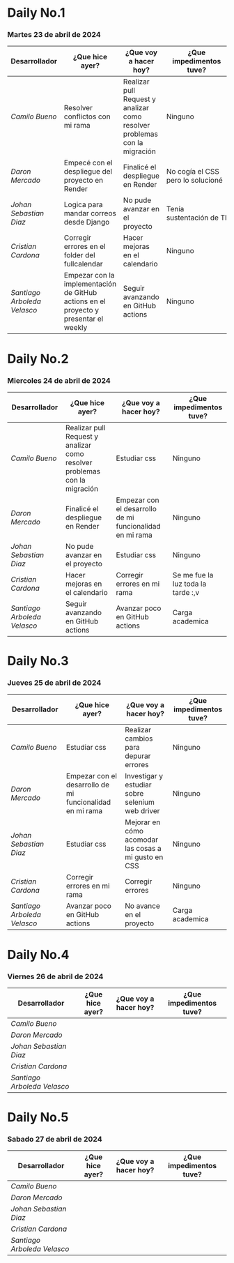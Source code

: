 # Daily No.1
### Martes 23 de abril de 2024

| Desarrollador | ¿Que hice ayer? | ¿Que voy a hacer hoy? | ¿Que impedimentos tuve? |
|-----------|-----------|-----------|-----------|
|*Camilo Bueno*   | Resolver conflictos con mi rama|Realizar pull Request y analizar como resolver problemas con la migración | Ninguno|
|*Daron Mercado* |Empecé con el despliegue del proyecto en Render| Finalicé el despliegue en Render |No cogía el CSS pero lo solucioné |
| *Johan Sebastian Diaz*  | Logica para mandar correos desde Django | No pude avanzar en el proyecto |Tenía sustentación de TI |
| *Cristian Cardona*  | Corregir errores en el folder del fullcalendar | Hacer mejoras en el calendario | Ninguno |
| *Santiago Arboleda Velasco*  | Empezar con la implementación de GitHub actions en el proyecto y presentar el weekly | Seguir avanzando en GitHub actions| Ninguno|


# Daily No.2
### Miercoles 24 de abril de 2024

| Desarrollador | ¿Que hice ayer? | ¿Que voy a hacer hoy? | ¿Que impedimentos tuve? |
|-----------|-----------|-----------|-----------|
|*Camilo Bueno*   | Realizar pull Request y analizar como resolver problemas con la migración | Estudiar css| Ninguno |
|*Daron Mercado* |Finalicé el despliegue en Render | Empezar con el desarrollo de mi funcionalidad en mi rama | Ninguno |
| *Johan Sebastian Diaz*  |  No pude avanzar en el proyecto  |Estudiar css |Ninguno |
| *Cristian Cardona*  |Hacer mejoras en el calendario | Corregir errores en mi rama | Se me fue la luz toda la tarde :,v |
| *Santiago Arboleda Velasco*  |Seguir avanzando en GitHub actions | Avanzar poco en GitHub actions | Carga academica |


# Daily No.3
### Jueves 25 de abril de 2024

| Desarrollador | ¿Que hice ayer? | ¿Que voy a hacer hoy? | ¿Que impedimentos tuve? |
|-----------|-----------|-----------|-----------|
|*Camilo Bueno*   |Estudiar css |Realizar cambios para depurar errores |Ninguno |
|*Daron Mercado* |Empezar con el desarrollo de mi funcionalidad en mi rama |Investigar y estudiar sobre selenium web driver |Ninguno |
| *Johan Sebastian Diaz*  |Estudiar css |Mejorar en cómo acomodar las cosas a mi gusto en CSS  |Ninguno |
| *Cristian Cardona*  |Corregir errores en mi rama | Corregir errores |Ninguno |
| *Santiago Arboleda Velasco*  |Avanzar poco en GitHub actions |No avance en el proyecto |Carga academica |


# Daily No.4
### Viernes 26 de abril de 2024

| Desarrollador | ¿Que hice ayer? | ¿Que voy a hacer hoy? | ¿Que impedimentos tuve? |
|-----------|-----------|-----------|-----------|
|*Camilo Bueno*   | | | |
|*Daron Mercado* | | | |
| *Johan Sebastian Diaz*  | | | |
| *Cristian Cardona*  | | | |
| *Santiago Arboleda Velasco*  | | | |


# Daily No.5
### Sabado 27 de abril de 2024

| Desarrollador | ¿Que hice ayer? | ¿Que voy a hacer hoy? | ¿Que impedimentos tuve? |
|-----------|-----------|-----------|-----------|
|*Camilo Bueno*   | | | |
|*Daron Mercado* | | | |
| *Johan Sebastian Diaz*  | | | |
| *Cristian Cardona*  | | | |
| *Santiago Arboleda Velasco*  | | | |
